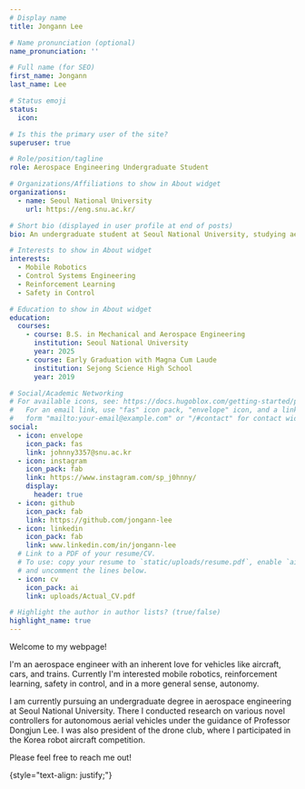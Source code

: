 ```yaml
---
# Display name
title: Jongann Lee

# Name pronunciation (optional)
name_pronunciation: ''

# Full name (for SEO)
first_name: Jongann
last_name: Lee

# Status emoji
status:
  icon:

# Is this the primary user of the site?
superuser: true

# Role/position/tagline
role: Aerospace Engineering Undergraduate Student

# Organizations/Affiliations to show in About widget
organizations:
  - name: Seoul National University
    url: https://eng.snu.ac.kr/

# Short bio (displayed in user profile at end of posts)
bio: An undergraduate student at Seoul National University, studying aerospace engineering.

# Interests to show in About widget
interests:
  - Mobile Robotics
  - Control Systems Engineering
  - Reinforcement Learning
  - Safety in Control

# Education to show in About widget
education:
  courses:
    - course: B.S. in Mechanical and Aerospace Engineering
      institution: Seoul National University
      year: 2025
    - course: Early Graduation with Magna Cum Laude
      institution: Sejong Science High School
      year: 2019

# Social/Academic Networking
# For available icons, see: https://docs.hugoblox.com/getting-started/page-builder/#icons
#   For an email link, use "fas" icon pack, "envelope" icon, and a link in the
#   form "mailto:your-email@example.com" or "/#contact" for contact widget.
social:
  - icon: envelope
    icon_pack: fas
    link: johnny3357@snu.ac.kr
  - icon: instagram
    icon_pack: fab
    link: https://www.instagram.com/sp_j0hnny/
    display:
      header: true
  - icon: github
    icon_pack: fab
    link: https://github.com/jongann-lee
  - icon: linkedin
    icon_pack: fab
    link: www.linkedin.com/in/jongann-lee
  # Link to a PDF of your resume/CV.
  # To use: copy your resume to `static/uploads/resume.pdf`, enable `ai` icons in `params.yaml`,
  # and uncomment the lines below.
  - icon: cv
    icon_pack: ai
    link: uploads/Actual_CV.pdf

# Highlight the author in author lists? (true/false)
highlight_name: true
---
```


Welcome to my webpage!

I'm an aerospace engineer with an inherent love for vehicles like aircraft, cars, and trains. Currently I'm interested mobile robotics, reinforcement learning, safety in control, and in a more general sense, autonomy.

I am currently pursuing an undergraduate degree in aerospace engineering at Seoul National University. There I conducted research on various novel controllers for autonomous aerial vehicles under the guidance of Professor Dongjun Lee. I was also president of the drone club, where I participated in the Korea robot aircraft competition.

Please feel free to reach me out!

{style="text-align: justify;"}
